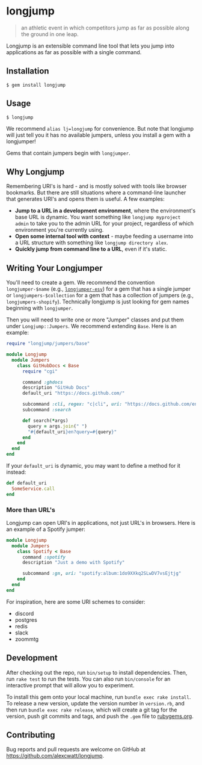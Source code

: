 # longjump

> an athletic event in which competitors jump as far as possible along the ground in one leap.

Longjump is an extensible command line tool that lets you jump into applications as far as possible with a single command.

## Installation

    $ gem install longjump

## Usage

    $ longjump

We recommend `alias lj=longjump` for convenience. But note that longjump will just tell you it has no available jumpers, unless you install a gem with a longjumper!

Gems that contain jumpers begin with `longjumper`.

## Why Longjump

Remembering URI's is hard - and is mostly solved with tools like browser bookmarks. But there are still situations where a command-line launcher that generates URI's and opens them is useful. A few examples:

* **Jump to a URL in a development environment**, where the environment's base URL is dynamic. You want something like `longjump myproject admin` to take you to the admin URL for your project, regardless of which environment you're currently using.
* **Open some internal tool with context** - maybe feeding a username into a URL structure with something like `longjump directory alex`.
* **Quickly jump from command line to a URL**, even if it's static.

## Writing Your Longjumper

You'll need to create a gem. We recommend the convention `longjumper-$name` (e.g., [`longjumper-esv`](https://github.com/alexcwatt/longjumper-esv)) for a gem that has a single jumper or `longjumpers-$collection` for a gem that has a collection of jumpers (e.g., `longjumpers-shopify`). Technically longjump is just looking for gem names beginning with `longjumper`.

Then you will need to write one or more "Jumper" classes and put them under `Longjump::Jumpers`. We recommend extending `Base`. Here is an example:

```ruby
require "longjump/jumpers/base"

module Longjump
  module Jumpers
    class GitHubDocs < Base
      require "cgi"

      command :ghdocs
      description "GitHub Docs"
      default_uri "https://docs.github.com/"

      subcommand :cli, regex: "c|cli", uri: "https://docs.github.com/en/github-cli"
      subcommand :search

      def search(*args)
        query = args.join(" ")
        "#{default_uri}en?query=#{query}"
      end
    end
  end
end
```

If your `default_uri` is dynamic, you may want to define a method for it instead:

```ruby
def default_uri
  SomeService.call
end
```

### More than URL's

Longjump can open URI's in applications, not just URL's in browsers. Here is an example of a Spotify jumper:

```ruby
module Longjump
  module Jumpers
    class Spotify < Base
      command :spotify
      description "Just a demo with Spotify"

      subcommand :gn, uri: "spotify:album:1do9XXkq2SLwDV7vsEjtjg"
    end
  end
end
```

For inspiration, here are some URI schemes to consider:

* discord
* postgres
* redis
* slack
* zoommtg

## Development

After checking out the repo, run `bin/setup` to install dependencies. Then, run `rake test` to run the tests. You can also run `bin/console` for an interactive prompt that will allow you to experiment.

To install this gem onto your local machine, run `bundle exec rake install`. To release a new version, update the version number in `version.rb`, and then run `bundle exec rake release`, which will create a git tag for the version, push git commits and tags, and push the `.gem` file to [rubygems.org](https://rubygems.org).

## Contributing

Bug reports and pull requests are welcome on GitHub at https://github.com/alexcwatt/longjump.
